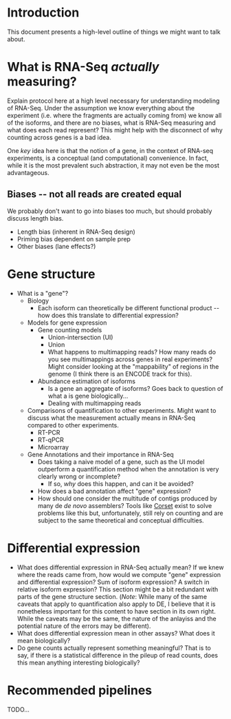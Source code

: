 # Introduction

This document presents a high-level outline of things we might want to talk
about.

# What is RNA-Seq *actually* measuring?

Explain protocol here at a high level necessary for understanding modeling of
RNA-Seq. Under the assumption we know everything about the experiment (i.e.
where the fragments are actually coming from) we know all of the isoforms, and
there are no biases, what is RNA-Seq measuring and what does each read
represent? This might help with the disconnect of why counting across genes is
a bad idea.

One *key* idea here is that the notion of a gene, in the context of RNA-seq 
experiments, is a conceptual (and computational) convenience.  In fact, while
it is the most prevalent such abstraction, it may not even be the most advantageous.

## Biases -- not all reads are created equal

We probably don't want to go into biases too much, but should probably discuss
length bias.

- Length bias (inherent in RNA-Seq design)
- Priming bias dependent on sample prep
- Other biases (lane effects?)

# Gene structure

- What is a "gene"?
    - Biology
        - Each isoform can theoretically be different functional product -- how
          does this translate to differential expression?
    - Models for gene expression
        - Gene counting models
            - Union-intersection (UI)
            - Union
            - What happens to multimapping reads? How many reads do you see
              multimappings across genes in real experiments? Might consider
              looking at the "mappability" of regions in the genome (I think
              there is an ENCODE track for this).
        - Abundance estimation of isoforms
            - Is a gene an aggregate of isoforms? Goes back to question of what
              a is gene biologically...
            - Dealing with multimapping reads
    - Comparisons of quantification to other experiments. Might want to discuss
      what the measurement actually means in RNA-Seq compared to other
      experiments.
        - RT-PCR
        - RT-qPCR
        - Microarray
    - Gene Annotations and their importance in RNA-Seq
        - Does taking a naive model of a gene, such as the UI model outperform
          a quantification method when the annotation is very clearly wrong or
          incomplete?
            - If so, *why* does this happen, and can it be avoided?
        - How does a bad annotation affect "gene" expression?
        - How should one consider the multitude of contigs produced by many de 
          *de novo* assemblers?  Tools like [Corset](http://genomebiology.com/2014/15/7/410)
          exist to solve problems like this but, unfortunately, still rely on counting
          and are subject to the same theoretical and conceptual difficulties.

# Differential expression

- What does differential expression in RNA-Seq actually mean? If we knew where
  the reads came from, how would we compute "gene" expression and differential
  expression? Sum of isoform expression? A switch in relative isoform
  expression? This section might be a bit redundant with parts of the gene
  structure section. (*Note*: While many of the same caveats that apply to 
  quantification also apply to DE, I believe that it is nonetheless important
  for this content to have section in its own right.  While the caveats may
  be the same, the nature of the anlayiss and the potential nature of the errors
  may be different).
- What does differential expression mean in other assays? What does it mean
  biologically?
- Do gene counts actually represent something meaningful? That is to say, if
  there is a statistical difference in the pileup of read counts, does this
  mean anything interesting biologically?

# Recommended pipelines
TODO...
